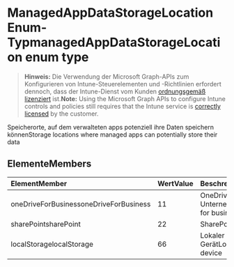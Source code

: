# <a name="managedappdatastoragelocation-enum-type"></a><span data-ttu-id="90a4e-101">ManagedAppDataStorageLocation Enum-Typ</span><span class="sxs-lookup"><span data-stu-id="90a4e-101">managedAppDataStorageLocation enum type</span></span>

> <span data-ttu-id="90a4e-102">**Hinweis:** Die Verwendung der Microsoft Graph-APIs zum Konfigurieren von Intune-Steuerelementen und -Richtlinien erfordert dennoch, dass der Intune-Dienst vom Kunden [ordnungsgemäß lizenziert](https://go.microsoft.com/fwlink/?linkid=839381) ist.</span><span class="sxs-lookup"><span data-stu-id="90a4e-102">**Note:** Using the Microsoft Graph APIs to configure Intune controls and policies still requires that the Intune service is [correctly licensed](https://go.microsoft.com/fwlink/?linkid=839381) by the customer.</span></span>

<span data-ttu-id="90a4e-103">Speicherorte, auf dem verwalteten apps potenziell ihre Daten speichern können</span><span class="sxs-lookup"><span data-stu-id="90a4e-103">Storage locations where managed apps can potentially store their data</span></span>
## <a name="members"></a><span data-ttu-id="90a4e-104">Elemente</span><span class="sxs-lookup"><span data-stu-id="90a4e-104">Members</span></span>
|<span data-ttu-id="90a4e-105">Element</span><span class="sxs-lookup"><span data-stu-id="90a4e-105">Member</span></span>|<span data-ttu-id="90a4e-106">Wert</span><span class="sxs-lookup"><span data-stu-id="90a4e-106">Value</span></span>|<span data-ttu-id="90a4e-107">Beschreibung</span><span class="sxs-lookup"><span data-stu-id="90a4e-107">Description</span></span>|
|:---|:---|:---|
|<span data-ttu-id="90a4e-108">oneDriveForBusiness</span><span class="sxs-lookup"><span data-stu-id="90a4e-108">oneDriveForBusiness</span></span>|<span data-ttu-id="90a4e-109">1</span><span class="sxs-lookup"><span data-stu-id="90a4e-109">1</span></span>|<span data-ttu-id="90a4e-110">OneDrive für Unternehmen</span><span class="sxs-lookup"><span data-stu-id="90a4e-110">OneDrive for business</span></span>|
|<span data-ttu-id="90a4e-111">sharePoint</span><span class="sxs-lookup"><span data-stu-id="90a4e-111">sharePoint</span></span>|<span data-ttu-id="90a4e-112">2</span><span class="sxs-lookup"><span data-stu-id="90a4e-112">2</span></span>|<span data-ttu-id="90a4e-113">SharePoint</span><span class="sxs-lookup"><span data-stu-id="90a4e-113">SharePoint</span></span>|
|<span data-ttu-id="90a4e-114">localStorage</span><span class="sxs-lookup"><span data-stu-id="90a4e-114">localStorage</span></span>|<span data-ttu-id="90a4e-115">6</span><span class="sxs-lookup"><span data-stu-id="90a4e-115">6</span></span>|<span data-ttu-id="90a4e-116">Lokaler Speicher auf dem Gerät</span><span class="sxs-lookup"><span data-stu-id="90a4e-116">Local storage on the device</span></span>|



